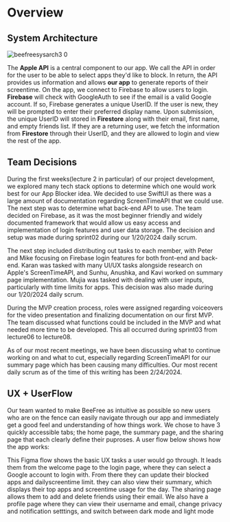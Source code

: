# Overview

## System Architecture
![beefreesysarch3 0](https://github.com/ucsb-cs148-w24/project-pj12-appblocker/assets/52797797/2e03249b-8b85-4a85-b0e7-4c96defe9d84)


The **Apple API** is a central component to our app. We call the API in order for the user to be able to select apps they'd like to block. In return, the API provides us information and allows **our app** to generate reports of their screentime. On the app, we connect to Firebase to allow users to login. **Firebase** will check with GoogleAuth to see if the email is a valid Google account. If so, Firebase generates a unique UserID. If the user is new, they will be prompted to enter their preferred display name. Upon submission, the unique UserID will stored in **Firestore** along with their email, first name, and empty friends list. If they are a returning user, we fetch the information from **Firestore** through their UserID, and they are allowed to login and view the rest of the app. 

## Team Decisions
During the first weeks(lecture 2 in particular) of our project development, we explored many tech stack options to determine which one would work best for our App Blocker idea. We decided to use SwiftUI as there was a large amount of documentation regarding ScreenTimeAPI that we could use. The next step was to determine what back-end API to use. The team decided on Firebase, as it was the most beginner friendly and widely documented framework that would allow us easy access and implementation of login features and user data storage. The decision and setup was made during sprint02 during our 1/20/2024 daily scrum.

The next step included distributing out tasks to each member, with Peter and Mike focusing on Firebase login features for both front-end and back-end. Karan was tasked with many UI/UX tasks alongside research on Apple's ScreenTimeAPI, and Sunhu, Anushka, and Kavi worked on summary page implementation. Mujia was tasked with dealing with user inputs, particularly with time limits for apps. This decision was also made during our 1/20/2024 daily scrum.

During the MVP creation process, roles were assigned regarding voiceovers for the video presentation and finalizing documentation on our first MVP. The team discussed what functions could be included in the MVP and what needed more time to be developed. This all occurred during sprint03 from lecture06 to lecture08.

As of our most recent meetings, we have been discussing what to continue working on and what to cut, especially regarding ScreenTimeAPI for our summary page which has been causing many difficulties. Our most recent daily scrum as of the time of this writing has been 2/24/2024.
## UX + UserFlow
Our team wanted to make BeeFree as intuitive as possible so new users who are on the fence can easily navigate through our app and immediately get a good feel and understanding of how things work. We chose to have 3 quickly accessible tabs; the home page, the summary page, and the sharing page that each clearly define their puproses. A user flow below shows how the app works:

This Figma flow shows the basic UX tasks a user would go through. It leads them from the welcome page to the login page, where they can select a Google account to login with. From there they can update their blocked apps and dailyscreentime limit. they can also view their summary, which displays their top apps and screentime usage for the day. The sharing page allows them to add and delete friends using their email. We also have a profile page where they can view their username and email, change privacy and notification setttings, and switch between dark mode and light mode
